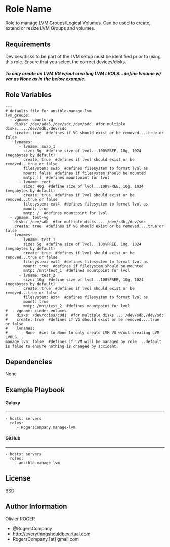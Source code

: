 Role Name
=========

Role to manage LVM Groups/Logical Volumes. Can be used to create, extend or resize LVM Groups and volumes.

Requirements
------------

Devices/disks to be part of the LVM setup must be identified prior to using this role. Ensure that you select the correct devices/disks.
##### To only create an LVM VG w/out creating LVM LVOLS...define lvname w/ var as None as in the below example.

Role Variables
--------------

````
---
# defaults file for ansible-manage-lvm
lvm_groups:
  - vgname: ubuntu-vg
    disks: /dev/sda5,/dev/sdc,/dev/sdd  #for multiple disks...../dev/sdb,/dev/sdc
    create: true  #defines if VG should exist or be removed....true or false
    lvnames:
      - lvname: swap_1
        size: 5g  #define size of lvol...100%FREE, 10g, 1024 (megabytes by default)
        create: true  #defines if lvol should exist or be removed...true or false
        filesystem: swap  #defines filesystem to format lvol as
        mount: false  #defines if filesystem should be mounted
        mntp: []  #defines mountpoint for lvol
      - lvname: root
        size: 40g  #define size of lvol...100%FREE, 10g, 1024 (megabytes by default)
        create: true  #defines if lvol should exist or be removed...true or false
        filesystem: ext4  #defines filesystem to format lvol as
        mount: true
        mntp: /  #defines mountpoint for lvol
  - vgname: test-vg
    disks: /dev/sdb  #for multiple disks...../dev/sdb,/dev/sdc
    create: true  #defines if VG should exist or be removed....true or false
    lvnames:
      - lvname: test_1
        size: 5g  #define size of lvol...100%FREE, 10g, 1024 (megabytes by default)
        create: true  #defines if lvol should exist or be removed...true or false
        filesystem: ext4  #defines filesystem to format lvol as
        mount: true  #defines if filesystem should be mounted
        mntp: /mnt/test_1  #defines mountpoint for lvol
      - lvname: test_2
        size: 10g  #define size of lvol...100%FREE, 10g, 1024 (megabytes by default)
        create: true  #defines if lvol should exist or be removed...true or false
        filesystem: ext4  #defines filesystem to format lvol as
        mount: true
        mntp: /mnt/test_2  #defines mountpoint for lvol
#  - vgname: cinder-volumes
#    disks: /dev/cciss/c0d1  #for multiple disks...../dev/sdb,/dev/sdc
#    create: true  #defines if VG should exist or be removed....true or false
#    lvnames:
#      - None  #set to None to only create LVM VG w/out creating LVM LVOLS...
manage_lvm: false  #defines if LVM will be managed by role....default is false to ensure nothing is changed by accident.
````

Dependencies
------------

None

Example Playbook
----------------

#### Galaxy
-----------
    - hosts: servers
      roles:
         - RogersCompany.manage-lvm
#### GitHub
-----------
    - hosts: servers
      roles:
        - ansible-manage-lvm

License
-------

BSD

Author Information
------------------

Olivier ROGER
- @RogersCompany
- http://everythingshouldbevirtual.com
- RogersCompany [at] gmail.com
